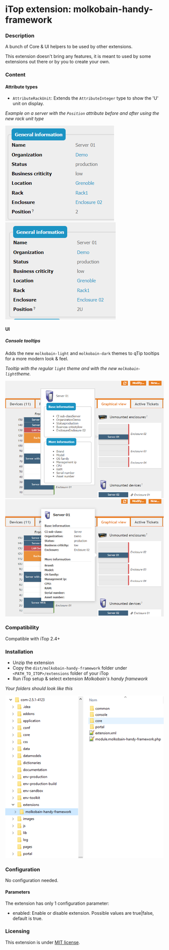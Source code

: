 # iTop extension: molkobain-handy-framework

### Description
A bunch of Core & UI helpers to be used by other extensions.

This extension doesn't bring any features, it is meant to used by some extensions out there or by you to create your own.

### Content
#### Attribute types
* `AttributeRackUnit`: Extends the `AttributeInteger` type to show the 'U' unit on display.

*Example on a server with the `Position` attribute before and after using the new rack unit type*

 ![Attribute rack unit before](https://raw.githubusercontent.com/Molkobain/itop-handy-framework/master/docs/mhf-attributerackunit-01-before.png)
 ![Attribute rack unit after](https://raw.githubusercontent.com/Molkobain/itop-handy-framework/master/docs/mhf-attributerackunit-01-after.png)

#### UI
##### Console tooltips
Adds the new `molkobain-light` and `molkobain-dark` themes to qTip tooltips for a more modern look & feel.

*Tooltip with the regular `light` theme and with the new `molkobain-light`theme.*

![Light tooltip before](https://raw.githubusercontent.com/Molkobain/itop-handy-framework/master/docs/mhf-tooltip-light-01-before.png)
![Light tooltip after](https://raw.githubusercontent.com/Molkobain/itop-handy-framework/master/docs/mhf-tooltip-light-01-after.png)

### Compatibility
Compatible with iTop 2.4+

### Installation
* Unzip the extension
* Copy the ``dist/molkobain-handy-framework`` folder under ``<PATH_TO_ITOP>/extensions`` folder of your iTop
* Run iTop setup & select extension *Molkobain's handy framework*

*Your folders should look like this*

![Extensions folder](https://raw.githubusercontent.com/Molkobain/itop-handy-framework/master/docs/mhf-install.png)

### Configuration
No configuration needed.

#### Parameters
The extension has only 1 configuration parameter:
  * enabled: Enable or disable extension. Possible values are true|false, default is true.


### Licensing
This extension is under [MIT license](https://en.wikipedia.org/wiki/MIT_License).
